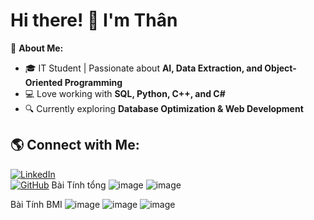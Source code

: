# Hi there! 👋 I'm Thân

🚀 **About Me:**  
- 🎓 IT Student | Passionate about **AI, Data Extraction, and Object-Oriented Programming**  
- 💻 Love working with **SQL, Python, C++, and C#**  
- 🔍 Currently exploring **Database Optimization & Web Development**  

## 🌎 Connect with Me:
[![LinkedIn](https://img.shields.io/badge/-LinkedIn-0077B5?style=flat&logo=linkedin&logoColor=white)](https://linkedin.com/in/your-profile)  
[![GitHub](https://img.shields.io/badge/-GitHub-181717?style=flat&logo=github&logoColor=white)](https://github.com/your-github-username) 
Bài Tính tổng
![image](https://github.com/user-attachments/assets/d7d67093-28b4-4942-9d6b-4ae31456f185)
![image](https://github.com/user-attachments/assets/664faa25-fca0-426f-907f-21594e7cde57)

Bài Tính BMI
![image](https://github.com/user-attachments/assets/778096a2-c0b7-4cea-a453-f8cdc0d3337d)
![image](https://github.com/user-attachments/assets/d4d2c4f2-5f72-4fb8-a02f-48cc72996188)
![image](https://github.com/user-attachments/assets/a0445366-2d78-4b84-97ac-a60e446691e2)

